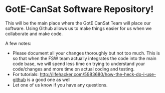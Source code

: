 GotE-CanSat Software Repository!
===========

This will be the main place where the GotE CanSat Team will place our software. Using Github allows us to make things
easier for us when we collaborate and make code.

A few notes:

* Please document all your changes thoroughly but not too much. This is so that when the FSW team actually integrates the code into the main code base, we will spend less time on trying to understand your code/changes and more time on actual coding and testing.
* For tutorials: http://lifehacker.com/5983680/how-the-heck-do-i-use-github is a good one as well
* Let one of us know if you have any questions.

